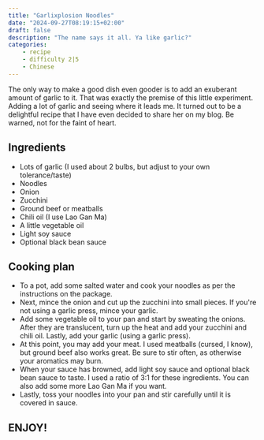 ```yaml
---
title: "Garlixplosion Noodles"
date: "2024-09-27T08:19:15+02:00"
draft: false
description: "The name says it all. Ya like garlic?"
categories: 
    - recipe
    - difficulty 2|5
    - Chinese
---
```


The only way to make a good dish even gooder is to add an exuberant amount of garlic to it. That was exactly the premise of this little experiment. Adding a lot of garlic and seeing where it leads me. It turned out to be a delightful recipe that I have even decided to share her on my blog. Be warned, not for the faint of heart. 

## Ingredients
- Lots of garlic (I used about 2 bulbs, but adjust to your own tolerance/taste)
- Noodles
- Onion
- Zucchini
- Ground beef or meatballs
- Chili oil (I use Lao Gan Ma)
- A little vegetable oil
- Light soy sauce
- Optional black bean sauce

## Cooking plan
- To a pot, add some salted water and cook your noodles as per the instructions on the package. 
- Next, mince the onion and cut up the zucchini into small pieces. If you're not using a garlic press, mince your garlic. 
- Add some vegetable oil to your pan and start by sweating the onions. After they are translucent, turn up the heat and add your zucchini and chili oil. Lastly, add your garlic (using a garlic press). 
- At this point, you may add your meat. I used meatballs (cursed, I know), but ground beef also works great. Be sure to stir often, as otherwise your aromatics may burn. 
- When your sauce has browned, add light soy sauce and optional black bean sauce to taste. I used a ratio of 3:1 for these ingredients. You can also add some more Lao Gan Ma if you want. 
- Lastly, toss your noodles into your pan and stir carefully until it is covered in sauce. 

## ENJOY!
